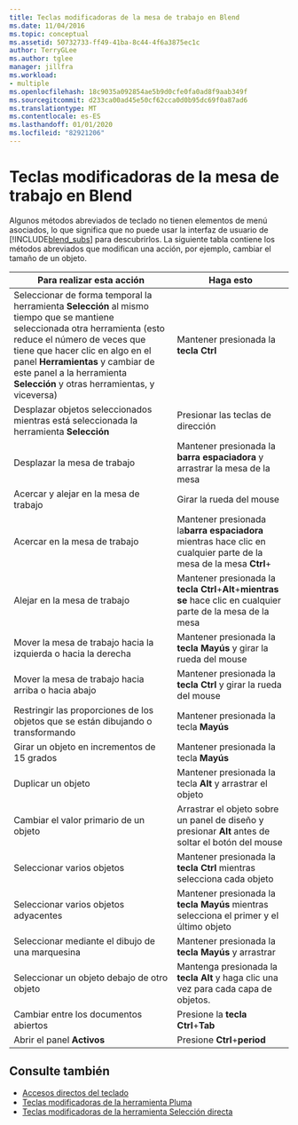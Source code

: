 ```yaml
---
title: Teclas modificadoras de la mesa de trabajo en Blend
ms.date: 11/04/2016
ms.topic: conceptual
ms.assetid: 50732733-ff49-41ba-8c44-4f6a3875ec1c
author: TerryGLee
ms.author: tglee
manager: jillfra
ms.workload:
- multiple
ms.openlocfilehash: 18c9035a092854ae5b9d0cfe0fa0ad8f9aab349f
ms.sourcegitcommit: d233ca00ad45e50cf62cca0d0b95dc69f0a87ad6
ms.translationtype: MT
ms.contentlocale: es-ES
ms.lasthandoff: 01/01/2020
ms.locfileid: "82921206"
---
```

# <a name="artboard-modifier-keys-in-blend"></a>Teclas modificadoras de la mesa de trabajo en Blend
Algunos métodos abreviados de teclado no tienen elementos de menú asociados, lo que significa que no puede usar la interfaz de usuario de [!INCLUDE[blend_subs](../debugger/includes/blend_subs_md.md)] para descubrirlos. La siguiente tabla contiene los métodos abreviados que modifican una acción, por ejemplo, cambiar el tamaño de un objeto.

|Para realizar esta acción|Haga esto|
| - |-------------|
|Seleccionar de forma temporal la herramienta **Selección** al mismo tiempo que se mantiene seleccionada otra herramienta (esto reduce el número de veces que tiene que hacer clic en algo en el panel **Herramientas** y cambiar de este panel a la herramienta **Selección** y otras herramientas, y viceversa)|Mantener presionada la **tecla Ctrl**|
|Desplazar objetos seleccionados mientras está seleccionada la herramienta **Selección**|Presionar las teclas de dirección|
|Desplazar la mesa de trabajo|Mantener presionada la **barra espaciadora** y arrastrar la mesa de la mesa|
|Acercar y alejar en la mesa de trabajo|Girar la rueda del mouse|
|Acercar en la mesa de trabajo|Mantener presionada la**barra espaciadora** mientras hace clic en cualquier parte de la mesa de la mesa **Ctrl**+|
|Alejar en la mesa de trabajo|Mantener presionada la **tecla Ctrl**+**Alt**+**mientras se** hace clic en cualquier parte de la mesa de la mesa|
|Mover la mesa de trabajo hacia la izquierda o hacia la derecha|Mantener presionada la **tecla Mayús** y girar la rueda del mouse|
|Mover la mesa de trabajo hacia arriba o hacia abajo|Mantener presionada la **tecla Ctrl** y girar la rueda del mouse|
|Restringir las proporciones de los objetos que se están dibujando o transformando|Mantener presionada la tecla **Mayús**|
|Girar un objeto en incrementos de 15 grados|Mantener presionada la tecla **Mayús**|
|Duplicar un objeto|Mantener presionada la tecla **Alt** y arrastrar el objeto|
|Cambiar el valor primario de un objeto|Arrastrar el objeto sobre un panel de diseño y presionar **Alt** antes de soltar el botón del mouse|
|Seleccionar varios objetos|Mantener presionada la **tecla Ctrl** mientras selecciona cada objeto|
|Seleccionar varios objetos adyacentes|Mantener presionada la **tecla Mayús** mientras selecciona el primer y el último objeto|
|Seleccionar mediante el dibujo de una marquesina|Mantener presionada la **tecla Mayús** y arrastrar|
|Seleccionar un objeto debajo de otro objeto|Mantenga presionada la **tecla Alt** y haga clic una vez para cada capa de objetos.|
|Cambiar entre los documentos abiertos|Presione la **tecla Ctrl**+**Tab**|
|Abrir el panel **Activos**|Presione **Ctrl**+**period**|

## <a name="see-also"></a>Consulte también

- [Accesos directos del teclado](../xaml-tools/keyboard-shortcuts-in-blend.md)
- [Teclas modificadoras de la herramienta Pluma](../xaml-tools/pen-tool-modifier-keys-in-blend.md)
- [Teclas modificadoras de la herramienta Selección directa](../xaml-tools/direct-selection-tool-modifier-keys-in-blend.md)
